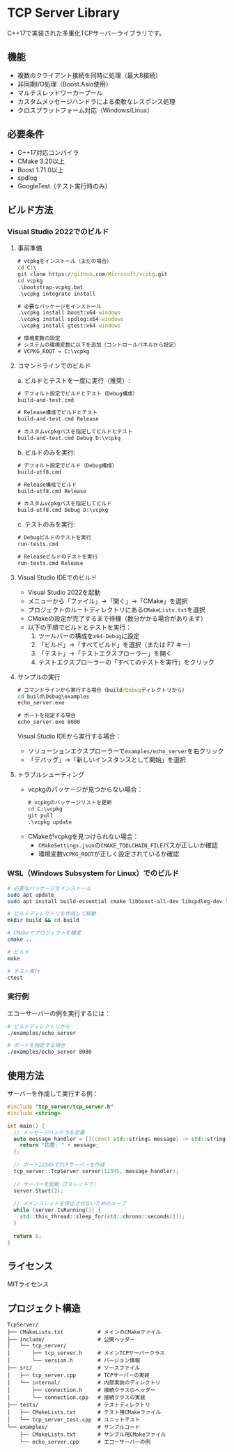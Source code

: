 # TCP Server Library

C++17で実装された多重化TCPサーバーライブラリです。

## 機能

- 複数のクライアント接続を同時に処理（最大8接続）
- 非同期I/O処理（Boost.Asio使用）
- マルチスレッドワーカープール
- カスタムメッセージハンドラによる柔軟なレスポンス処理
- クロスプラットフォーム対応（Windows/Linux）

## 必要条件

- C++17対応コンパイラ
- CMake 3.20以上
- Boost 1.71.0以上
- spdlog
- GoogleTest（テスト実行時のみ）

## ビルド方法

### Visual Studio 2022でのビルド

1. 事前準備
   ```cmd
   # vcpkgをインストール（まだの場合）
   cd C:\
   git clone https://github.com/Microsoft/vcpkg.git
   cd vcpkg
   .\bootstrap-vcpkg.bat
   .\vcpkg integrate install

   # 必要なパッケージをインストール
   .\vcpkg install boost:x64-windows
   .\vcpkg install spdlog:x64-windows
   .\vcpkg install gtest:x64-windows

   # 環境変数の設定
   # システムの環境変数に以下を追加（コントロールパネルから設定）
   # VCPKG_ROOT = C:\vcpkg
   ```

2. コマンドラインでのビルド

   a. ビルドとテストを一度に実行（推奨）:
   ```cmd
   # デフォルト設定でビルドとテスト（Debug構成）
   build-and-test.cmd

   # Release構成でビルドとテスト
   build-and-test.cmd Release

   # カスタムvcpkgパスを指定してビルドとテスト
   build-and-test.cmd Debug D:\vcpkg
   ```

   b. ビルドのみを実行:
   ```cmd
   # デフォルト設定でビルド（Debug構成）
   build-utf8.cmd

   # Release構成でビルド
   build-utf8.cmd Release

   # カスタムvcpkgパスを指定してビルド
   build-utf8.cmd Debug D:\vcpkg
   ```
   
   c. テストのみを実行:
   ```cmd
   # Debugビルドのテストを実行
   run-tests.cmd

   # Releaseビルドのテストを実行
   run-tests.cmd Release
   ```

3. Visual Studio IDEでのビルド
   - Visual Studio 2022を起動
   - メニューから「ファイル」→「開く」→「CMake」を選択
   - プロジェクトのルートディレクトリにある`CMakeLists.txt`を選択
   - CMakeの設定が完了するまで待機（数分かかる場合があります）
   - 以下の手順でビルドとテストを実行：
     1. ツールバーの構成を`x64-Debug`に設定
     2. 「ビルド」→「すべてビルド」を選択（または F7 キー）
     3. 「テスト」→「テストエクスプローラー」を開く
     4. テストエクスプローラーの「すべてのテストを実行」をクリック

4. サンプルの実行
   ```cmd
   # コマンドラインから実行する場合（build/Debugディレクトリから）
   cd build\Debug\examples
   echo_server.exe

   # ポートを指定する場合
   echo_server.exe 8080
   ```

   Visual Studio IDEから実行する場合：
   - ソリューションエクスプローラーで`examples/echo_server`を右クリック
   - 「デバッグ」→「新しいインスタンスとして開始」を選択

5. トラブルシューティング
   - vcpkgのパッケージが見つからない場合：
     ```cmd
     # vcpkgのパッケージリストを更新
     cd C:\vcpkg
     git pull
     .\vcpkg update
     ```
   - CMakeがvcpkgを見つけられない場合：
     - `CMakeSettings.json`の`CMAKE_TOOLCHAIN_FILE`パスが正しいか確認
     - 環境変数`VCPKG_ROOT`が正しく設定されているか確認

### WSL（Windows Subsystem for Linux）でのビルド

```bash
# 必要なパッケージをインストール
sudo apt update
sudo apt install build-essential cmake libboost-all-dev libspdlog-dev libgtest-dev

# ビルドディレクトリを作成して移動
mkdir build && cd build

# CMakeでプロジェクトを構成
cmake ..

# ビルド
make

# テスト実行
ctest
```

### 実行例

エコーサーバーの例を実行するには：

```bash
# ビルドディレクトリから
./examples/echo_server

# ポートを指定する場合
./examples/echo_server 8080
```

## 使用方法

サーバーを作成して実行する例：

```cpp
#include "tcp_server/tcp_server.h"
#include <string>

int main() {
  // メッセージハンドラを定義
  auto message_handler = [](const std::string& message) -> std::string {
    return "応答: " + message;
  };
  
  // ポート12345でTCPサーバーを作成
  tcp_server::TcpServer server(12345, message_handler);
  
  // サーバーを起動（2スレッドで）
  server.Start(2);
  
  // メインスレッドを停止させないためのループ
  while (server.IsRunning()) {
    std::this_thread::sleep_for(std::chrono::seconds(1));
  }
  
  return 0;
}
```

## ライセンス

MITライセンス

## プロジェクト構造

```
TcpServer/
├── CMakeLists.txt           # メインのCMakeファイル
├── include/                 # 公開ヘッダー
│   └── tcp_server/
│       ├── tcp_server.h     # メインTCPサーバークラス
│       └── version.h        # バージョン情報
├── src/                     # ソースファイル
│   ├── tcp_server.cpp       # TCPサーバーの実装
│   └── internal/            # 内部実装のディレクトリ
│       ├── connection.h     # 接続クラスのヘッダー
│       └── connection.cpp   # 接続クラスの実装
├── tests/                   # テストディレクトリ
│   ├── CMakeLists.txt       # テスト用CMakeファイル
│   └── tcp_server_test.cpp  # ユニットテスト
└── examples/                # サンプルコード
    ├── CMakeLists.txt       # サンプル用CMakeファイル
    └── echo_server.cpp      # エコーサーバーの例
```